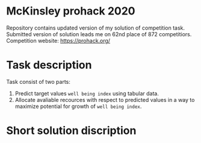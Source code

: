 # McKinsley prohack 2020

Repository contains updated version of my solution of competition task. 
Submitted version of solution leads me on 62nd place of 872 competitiors.
Competition website: https://prohack.org/

# Task description
Task consist of two parts:
1. Predict target values `well being index` using tabular data.
2. Allocate avaliable recources with respect to predicted values in a way to maximize potential for growth of `well being index`.

# Short solution discription
